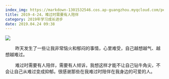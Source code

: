 ```yaml
---
index_img: https://markdown-1301532546.cos.ap-guangzhou.myqcloud.com/peipei_blog/20210921144739.jpeg
title: 2019-4-24，难过时需要有人陪伴
category: 2019年学习成长进步
date: 2019.04.24 09:38
---
```


![](https://markdown-1301532546.cos.ap-guangzhou.myqcloud.com/peipei_blog/20210921144739.jpeg)  



  

        昨天发生了一些让我非常恼火和郁闷的事情，心里难受，自己越想越气、越想越难过。  

        难过时需要有人陪伴，需要有人倾诉，我想这样才能不让自己钻牛角尖，不会让自己从难过变成抑郁。很感谢那些在我难过时陪伴在我身边的可爱的人。